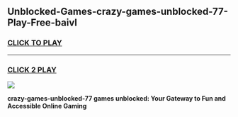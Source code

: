 
## Unblocked-Games-crazy-games-unblocked-77-Play-Free-baivl
<h3>
<a href="https://premium76.site?title=crazy-games-unblocked-77&ref=22A">CLICK TO PLAY</a></h3>
<hr>

<h3>
<a href="https://premium76.site?title=crazy-games-unblocked-77&ref=22A">CLICK 2 PLAY</a>
  
</h3>

<a href="https://premium76.site?title=crazy-games-unblocked-77&ref=22A"><img src="https://clearcache.store/games.png"></a>


**crazy-games-unblocked-77 games unblocked: Your Gateway to Fun and Accessible Online Gaming**
